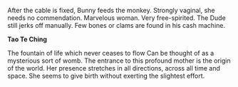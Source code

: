 After the cable is fixed, Bunny feeds the monkey.
Strongly vaginal, she needs no commendation.
Marvelous woman. Very free-spirited.
The Dude still jerks off manually.
Few bones or clams are found in his cash machine.

**Tao Te Ching**

The fountain of life which never ceases to flow
Can be thought of as a mysterious sort of womb.
The entrance to this profound mother is the origin of the world.
Her presence stretches in all directions, across all time and space.
She seems to give birth without exerting the slightest effort.